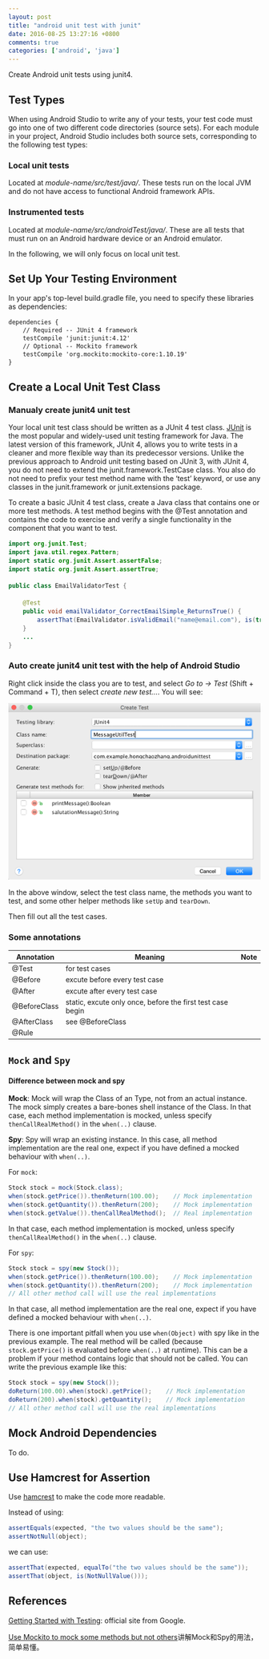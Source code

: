 ```yaml
---
layout: post
title: "android unit test with junit"
date: 2016-08-25 13:27:16 +0800
comments: true
categories: ['android', 'java']
---
```


Create Android unit tests using junit4.

<!-- more -->


## Test Types

When using Android Studio to write any of your tests, your test code must go into one of two different code directories (source sets). For each module in your project, Android Studio includes both source sets, corresponding to the following test types:

### Local unit tests

Located at *module-name/src/test/java/*.
These tests run on the local JVM and do not have access to functional Android framework APIs.

### Instrumented tests

Located at *module-name/src/androidTest/java/*.
These are all tests that must run on an Android hardware device or an Android emulator.

In the following, we will only focus on local unit test.

## Set Up Your Testing Environment

In your app's top-level build.gradle file, you need to specify these libraries as dependencies:

```
dependencies {
    // Required -- JUnit 4 framework
    testCompile 'junit:junit:4.12'
    // Optional -- Mockito framework
    testCompile 'org.mockito:mockito-core:1.10.19'
}
```

## Create a Local Unit Test Class

### Manualy create junit4 unit test

Your local unit test class should be written as a JUnit 4 test class. [JUnit](http://junit.org/junit4/) is the most popular and widely-used unit testing framework for Java. The latest version of this framework, JUnit 4, allows you to write tests in a cleaner and more flexible way than its predecessor versions. Unlike the previous approach to Android unit testing based on JUnit 3, with JUnit 4, you do not need to extend the junit.framework.TestCase class. You also do not need to prefix your test method name with the ‘test’ keyword, or use any classes in the junit.framework or junit.extensions package.

To create a basic JUnit 4 test class, create a Java class that contains one or more test methods. A test method begins with the @Test annotation and contains the code to exercise and verify a single functionality in the component that you want to test.

```java
import org.junit.Test;
import java.util.regex.Pattern;
import static org.junit.Assert.assertFalse;
import static org.junit.Assert.assertTrue;

public class EmailValidatorTest {

    @Test
    public void emailValidator_CorrectEmailSimple_ReturnsTrue() {
        assertThat(EmailValidator.isValidEmail("name@email.com"), is(true));
    }
    ...
}
```

### Auto create junit4 unit test with the help of Android Studio

Right click inside the class you are to test, and select *Go to -> Test* (Shift + Command + T), then select *create new test...*. You will see:

![auto_create_junit4_unit_test.png](/images/auto_create_junit4_unit_test.png)

In the above window, select the test class name, the methods you want to test, and some other helper methods like `setUp` and `tearDown`.

Then fill out all the test cases. 

### Some annotations

Annotation | Meaning | Note
---|---|---
@Test | for test cases | 
@Before | excute before every test case | 
@After | excute after every test case |
@BeforeClass | static, excute only once, before the first test case begin |
@AfterClass | see @BeforeClass |
@Rule |

## `Mock` and `Spy`


#### Difference between mock and spy

**Mock**: Mock will wrap the Class of an Type, not from an actual instance. The mock simply creates a bare-bones shell instance of the Class. In that case, each method implementation is mocked, unless specify `thenCallRealMethod()` in the `when(..)` clause.

**Spy**: Spy will wrap an existing instance. In this case, all method implementation are the real one, expect if you have defined a mocked behaviour with `when(..)`.

For `mock`:

```java
Stock stock = mock(Stock.class);
when(stock.getPrice()).thenReturn(100.00);    // Mock implementation
when(stock.getQuantity()).thenReturn(200);    // Mock implementation
when(stock.getValue()).thenCallRealMethod();  // Real implementation
```

In that case, each method implementation is mocked, unless specify `thenCallRealMethod()` in the `when(..)` clause.

For `spy`:

```java
Stock stock = spy(new Stock());
when(stock.getPrice()).thenReturn(100.00);    // Mock implementation
when(stock.getQuantity()).thenReturn(200);    // Mock implementation
// All other method call will use the real implementations
```

In that case, all method implementation are the real one, expect if you have defined a mocked behaviour with `when(..)`.

There is one important pitfall when you use `when(Object)` with spy like in the previous example. The real method will be called (because `stock.getPrice()` is evaluated before `when(..)` at runtime). This can be a problem if your method contains logic that should not be called. You can write the previous example like this:

```java
Stock stock = spy(new Stock());
doReturn(100.00).when(stock).getPrice();    // Mock implementation
doReturn(200).when(stock).getQuantity();    // Mock implementation
// All other method call will use the real implementations
```

## Mock Android Dependencies

To do.

## Use Hamcrest for Assertion
Use [hamcrest](https://github.com/hamcrest/hamcrest-junit) to make the code more readable.

Instead of using:

```java
assertEquals(expected, "the two values should be the same");
assertNotNull(object);
```

we can use:

```java
assertThat(expected, equalTo("the two values should be the same"));
assertThat(object, is(NotNullValue()));
```

## References
[Getting Started with Testing](https://developer.android.com/training/testing/start/index.html): official site from Google.

[Use Mockito to mock some methods but not others](http://stackoverflow.com/questions/14970516/use-mockito-to-mock-some-methods-but-not-others)讲解Mock和Spy的用法，简单易懂。
